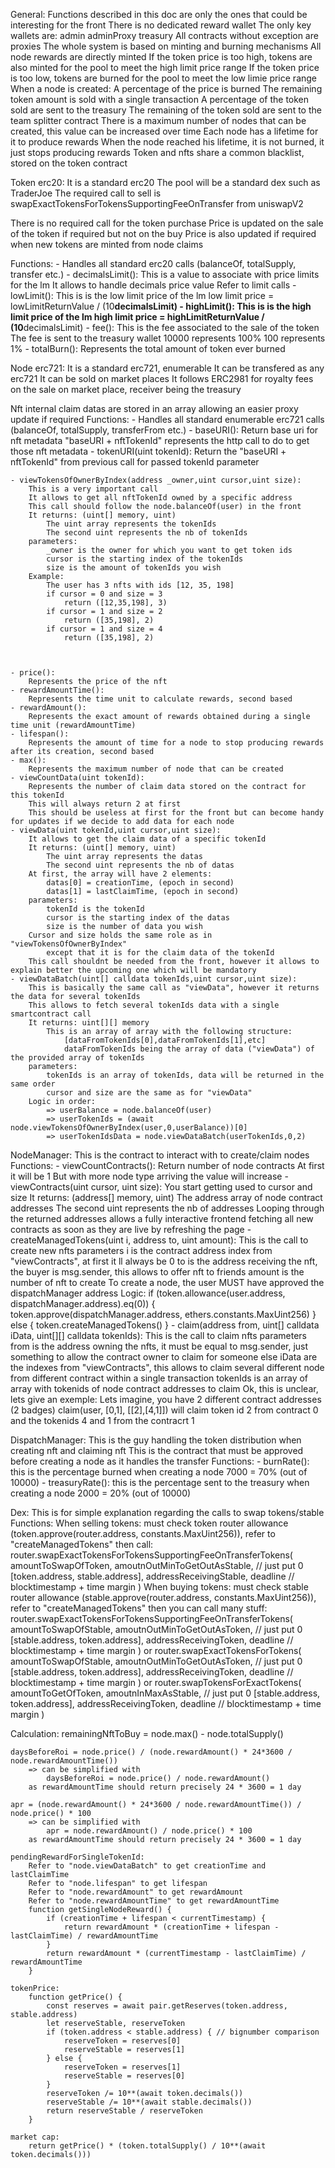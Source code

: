 General:
Functions described in this doc are only the ones that could be interesting for the front
There is no dedicated reward wallet
The only key wallets are:
	admin
	adminProxy
	treasury
All contracts without exception are proxies
The whole system is based on minting and burning mechanisms
All node rewards are directly minted
If the token price is too high, tokens are also minted for the pool to meet the high limit price range
If the token price is too low, tokens are burned for the pool to meet the low limie price range
When a node is created:
	A percentage of the price is burned
	The remaining token amount is sold with a single transaction
	A percentage of the token sold are sent to the treasury
	The remaining of the token sold are sent to the team splitter contract
There is a maximum number of nodes that can be created, this value can be increased over time
Each node has a lifetime for it to produce rewards
When the node reached his lifetime, it is not burned, it just stops producing rewards
Token and nfts share a common blacklist, stored on the token contract





Token erc20:
It is a standard erc20
The pool will be a standard dex such as TraderJoe
The required call to sell is swapExactTokensForTokensSupportingFeeOnTransfer from uniswapV2

There is no required call for the token purchase
Price is updated on the sale of the token if required but not on the buy
Price is also updated if required when new tokens are minted from node claims


Functions:
	- Handles all standard erc20 calls (balanceOf, totalSupply, transfer etc.)
	- decimalsLimit():
		This is a value to associate with price limits for the lm
		It allows to handle decimals price value
		Refer to limit calls
	- lowLimit():
		This is is the low limit price of the lm
		low limit price = lowLimitReturnValue / (10**decimalsLimit) 
	- highLimit():
		This is is the high limit price of the lm
		high limit price = highLimitReturnValue / (10**decimalsLimit)
	- fee():
		This is the fee associated to the sale of the token
		The fee is sent to the treasury wallet
		10000 represents 100%
		100 represents 1%
	- totalBurn():
		Represents the total amount of token ever burned

Node erc721:
It is a standard erc721, enumerable
It can be transfered as any erc721
It can be sold on market places
It follows ERC2981 for royalty fees on the sale on market place, receiver being the treasury


Nft internal claim datas are stored in an array allowing an easier proxy update if required
Functions:
	- Handles all standard enumerable erc721 calls (balanceOf, totalSupply, transferFrom etc.)
	- baseURI():
		Return base uri for nft metadata
		"baseURI + nftTokenId" represents the http call to do to get those nft metadata
	- tokenURI(uint tokenId):
		Return the "baseURI + nftTokenId" from previous call for passed tokenId parameter

	- viewTokensOfOwnerByIndex(address _owner,uint cursor,uint size):
		This is a very important call
		It allows to get all nftTokenId owned by a specific address
		This call should follow the node.balanceOf(user) in the front
		It returns: (uint[] memory, uint)
			The uint array represents the tokenIds
			The second uint represents the nb of tokenIds
		parameters:
			_owner is the owner for which you want to get token ids
			cursor is the starting index of the tokenIds
			size is the amount of tokenIds you wish
		Example:
			The user has 3 nfts with ids [12, 35, 198]
			if cursor = 0 and size = 3
				return ([12,35,198], 3)
			if cursor = 1 and size = 2
				return ([35,198], 2)
			if cursor = 1 and size = 4
				return ([35,198], 2)


		
	- price():
		Represents the price of the nft
	- rewardAmountTime():
		Represents the time unit to calculate rewards, second based
	- rewardAmount():
		Represents the exact amount of rewards obtained during a single time unit (rewardAmountTime)
	- lifespan():
		Represents the amount of time for a node to stop producing rewards after its creation, second based
	- max():
		Represents the maximum number of node that can be created
	- viewCountData(uint tokenId):
		Represents the number of claim data stored on the contract for this tokenId
		This will always return 2 at first
		This should be useless at first for the front but can become handy for updates if we decide to add data for each node
	- viewData(uint tokenId,uint cursor,uint size):
		It allows to get the claim data of a specific tokenId
		It returns: (uint[] memory, uint)
			The uint array represents the datas
			The second uint represents the nb of datas
		At first, the array will have 2 elements:
			datas[0] = creationTime, (epoch in second)
			datas[1] = lastClaimTime, (epoch in second)
		parameters:
			tokenId is the tokenId
			cursor is the starting index of the datas
			size is the number of data you wish	
		Cursor and size holds the same role as in "viewTokensOfOwnerByIndex"
			except that it is for the claim data of the tokenId
		This call shouldnt be needed from the front, however it allows to explain better the upcoming one which will be mandatory
	- viewDataBatch(uint[] calldata tokenIds,uint cursor,uint size):
		This is basically the same call as "viewData", however it returns the data for several tokenIds
		This allows to fetch several tokenIds data with a single smartcontract call
		It returns: uint[][] memory
			This is an array of array with the following structure:
				[dataFromTokenIds[0],dataFromTokenIds[1],etc]
				dataFromTokenIds being the array of data ("viewData") of the provided array of tokenIds
		parameters:
			tokenIds is an array of tokenIds, data will be returned in the same order
			cursor and size are the same as for "viewData"
		Logic in order:
			=> userBalance = node.balanceOf(user)
			=> userTokenIds = (await node.viewTokensOfOwnerByIndex(user,0,userBalance))[0]
			=> userTokenIdsData = node.viewDataBatch(userTokenIds,0,2)

NodeManager:
This is the contract to interact with to create/claim nodes
Functions:
	- viewCountContracts():
		Return number of node contracts
		At first it will be 1
		But with more node type arriving the value will increase
	- viewContracts(uint cursor, uint size):
		You start getting used to cursor and size
		It returns: (address[] memory, uint)
			The address array of node contract addresses
			The second uint represents the nb of addresses
		Looping through the returned addresses allows a fully interactive frontend fetching all new contracts as soon as they are live by refreshing the page
	- createManagedTokens(uint i, address to, uint amount):
		This is the call to create new nfts
		parameters
			i is the contract address index from "viewContracts", at first it ll always be 0
			to is the address receiving the nft, the buyer is msg.sender, this allows to offer nft to friends
			amount is the number of nft to create
		To create a node, the user MUST have approved the dispatchManager address
		Logic:
			if (token.allowance(user.address, dispatchManager.address).eq(0)) {
				token.approve(dispatchManager.address, ethers.constants.MaxUint256)
			} else {
				token.createManagedTokens()
			}
	- claim(address from, uint[] calldata iData, uint[][] calldata tokenIds):
		This is the call to claim nfts
		parameters
			from is the address owning the nfts, it must be equal to msg.sender, just something to allow the contract owner to claim for someone else
			iData are the indexes from "viewContracts", this allows to claim several different node from different contract within a single transaction
			tokenIds is an array of array with tokenids of node contract addresses to claim
		Ok, this is unclear, lets give an exemple:
			Lets imagine, you have 2 different contract addresses (2 badges)
			claim(user, [0,1], [[2],[4,1]])
				will claim token id 2 from contract 0 and the tokenids 4 and 1 from the contracrt 1 

DispatchManager:
This is the guy handling the token distribution when creating nft and claiming nft
This is the contract that must be approved before creating a node as it handles the transfer
Functions:
	- burnRate():
		this is the percentage burned when creating a node
		7000 = 70% (out of 10000)
	- treasuryRate():
		this is the percentage sent to the treasury when creating a node
		2000 = 20% (out of 10000)

Dex:
This is for simple explanation regarding the calls to swap tokens/stable
Functions:
	When selling tokens:
		must check token router allowance (token.approve(router.address, constants.MaxUint256)), refer to "createManagedTokens"
		then call:
			router.swapExactTokensForTokensSupportingFeeOnTransferTokens(
				amountToSwapOfToken,
				amoutnOutMinToGetOutAsStable, // just put 0
				[token.address, stable.address],
				addressReceivingStable,
				deadline // blocktimestamp + time margin
			)
	When buying tokens:
		must check stable router allowance (stable.approve(router.address, constants.MaxUint256)), refer to "createManagedTokens"
		then you can call many stuff:
			router.swapExactTokensForTokensSupportingFeeOnTransferTokens(
				amountToSwapOfStable,
				amoutnOutMinToGetOutAsToken, // just put 0
				[stable.address, token.address],
				addressReceivingToken,
				deadline // blocktimestamp + time margin
			)
		or
			router.swapExactTokensForTokens(
				amountToSwapOfStable,
				amoutnOutMinToGetOutAsToken, // just put 0
				[stable.address, token.address],
				addressReceivingToken,
				deadline // blocktimestamp + time margin
			)
		or
			router.swapTokensForExactTokens(
				amountToGetOfToken,
				amoutnInMaxAsStable, // just put 0
				[stable.address, token.address],
				addressReceivingToken,
				deadline // blocktimestamp + time margin
			)


Calculation:
	remainingNftToBuy = node.max() - node.totalSupply()

	daysBeforeRoi = node.price() / (node.rewardAmount() * 24*3600 / node.rewardAmountTime())
		=> can be simplified with
			daysBeforeRoi = node.price() / node.rewardAmount()
		as rewardAmountTime should return precisely 24 * 3600 = 1 day

	apr = (node.rewardAmount() * 24*3600 / node.rewardAmountTime()) / node.price() * 100
		=> can be simplified with
			apr = node.rewardAmount() / node.price() * 100
		as rewardAmountTime should return precisely 24 * 3600 = 1 day

	pendingRewardForSingleTokenId:
		Refer to "node.viewDataBatch" to get creationTime and lastClaimTime
		Refer to "node.lifespan" to get lifespan
		Refer to "node.rewardAmount" to get rewardAmount
		Refer to "node.rewardAmountTime" to get rewardAmountTime
		function getSingleNodeReward() {
			if (creationTime + lifespan < currentTimestamp) {
				return rewardAmount * (creationTime + lifespan - lastClaimTime) / rewardAmountTime
			}
			return rewardAmount * (currentTimestamp - lastClaimTime) / rewardAmountTime
		}

	tokenPrice:
		function getPrice() {
			const reserves = await pair.getReserves(token.address, stable.address)
			let reserveStable, reserveToken
			if (token.address < stable.address) { // bignumber comparison
				reserveToken = reserves[0]
				reserveStable = reserves[1]
			} else {
				reserveToken = reserves[1]
				reserveStable = reserves[0]
			}
			reserveToken /= 10**(await token.decimals())
			reserveStable /= 10**(await stable.decimals())
			return reserveStable / reserveToken
		}

	market cap:
		return getPrice() * (token.totalSupply() / 10**(await token.decimals()))
